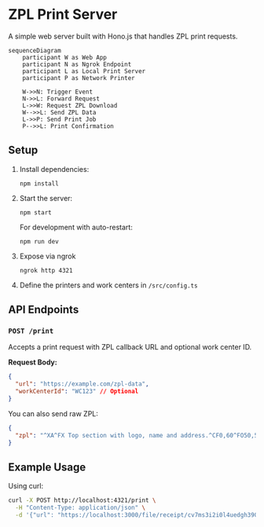 # ZPL Print Server

A simple web server built with Hono.js that handles ZPL print requests.

```mermaid
sequenceDiagram
    participant W as Web App
    participant N as Ngrok Endpoint
    participant L as Local Print Server
    participant P as Network Printer
    
    W->>N: Trigger Event
    N->>L: Forward Request
    L->>W: Request ZPL Download
    W-->>L: Send ZPL Data
    L->>P: Send Print Job
    P-->>L: Print Confirmation
```

## Setup

1. Install dependencies:

   ```
   npm install
   ```

2. Start the server:

   ```
   npm start
   ```

   For development with auto-restart:

   ```
   npm run dev
   ```

3. Expose via ngrok

   ```
   ngrok http 4321
   ```

4. Define the printers and work centers in `/src/config.ts`


## API Endpoints

### `POST /print`

Accepts a print request with ZPL callback URL and optional work center ID.

**Request Body:**

```json
{
  "url": "https://example.com/zpl-data",
  "workCenterId": "WC123" // Optional
}
```

You can also send raw ZPL:

```json
{
  "zpl": "^XA^FX Top section with logo, name and address.^CF0,60^FO50,50^GB100,100,100^FS^FO75,75^FR^GB100,100,100^FS^FO93,93^GB40,40,40^FS^FO220,50^FDIntershipping, Inc.^FS^CF0,30^FO220,115^FD1000 Shipping Lane^FS^FO220,155^FDShelbyville TN 38102^FS^FO220,195^FDUnited States (USA)^FS^FO50,250^GB700,3,3^FS^XZ"
}
```

## Example Usage

Using curl:

```bash
curl -X POST http://localhost:4321/print \
  -H "Content-Type: application/json" \
  -d '{"url": "https://localhost:3000/file/receipt/cv7ms3i2i0l4uedgh390/labels.zpl", "workCenterId": "1"}'
````
